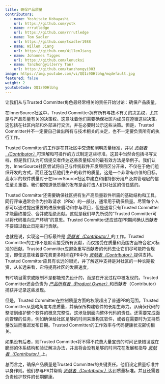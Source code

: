 ```yaml
---
title: 确保产品质量
contributors:
  - name: Yoshitake Kobayashi
    url: https://github.com/ystk
  - name: rrrutledge
    url: https://github.com/rrrutledge
  - name: Tom Sadler
    url: https://github.com/tsadler1988
  - name: Willem Jiang
    url: https://github.com/WillemJiang
  - name: Johannes Tigges
    url: https://github.com/lenucksi
  - name: Tanzhongyi(Jerry Tan)
    url: https://github.com/tanzhongyi003
image: https://img.youtube.com/vi/QQ1z9DHlbhg/mqdefault.jpg
featured: false
weight: 2
youtubeCode: QQ1z9DHlbhg
---
```

<div class="paragraph">
<p>让我们从与Trusted Committer角色最经常相关的责任开始讨论：确保产品质量。</p>
</div>
<div class="paragraph">
<p>在InnerSource社区中，Trusted Committer拥有所有与技术有关的决策权，尤其是与产品质量有关的决策权。这意味着他们需要确保社区内成员在遵循这些决策。这包括在社区内部和外部进行交流，并在必要时公示这些决策。但是，Trusted Committer并不一定要自己做出所有与技术相关的决定，也不一定要负责所有的执行工作。</p>
</div>
<div class="paragraph">
<p>Trusted Committer的工作是在其社区中交流和阐明质量标准，并以 <a href="https://innersourcecommons.org/zh/learn/learning-path/contributor"><em>贡献者（Contributor）</em></a>可理解和可操作的方式制定这些标准。这其中当然会包括书写文档，但是我们认为可信提交者传达这些质量标准的最有效方法是举例子。我们认为，InnerSource社区尝试将自己与传统软件开发项目区分开来，不仅在于他们组织开发的方式，而且还包括他们生产的软件的质量，这是一个非常有价值的目标。高水平的软件质量对于在InnerSource社区中建立和维持部分用户及其管理层的信任至关重要。我们都知道低质量的发布是会打击人们对社区的信任感的。</p>
</div>
<div class="paragraph">
<p>Trusted Committer还需要确保社区拥有生产高质量软件所需的基础结构和工具。同行评审通常会作为拉取请求（PRs）的一部分，通常用于确保质量。尽管每个人都可以通过提出重要的进展来启动和参与项目，但是通常只有Trusted Committer才能最终接受、合并或拒绝贡献。这就是我们早先所说的“Trusted Committer可以将代码推向生产环境”的意思。Trusted Committer还应该在PR期间确认贡献者不要超过截止日期进行贡献。</p>
</div>
<div class="paragraph">
<p>也就是说，实现这一目标最终是 <a href="https://innersourcecommons.org/zh/learn/learning-path/contributor"><em>贡献者（Contributor）</em></a>的工作。Trusted Committer的工作不是默认接受所有贡献，而仅接受在质量和范围方面符合定义标准的贡献。Trusted Committer应避免重写贡献者的代码去让它们尽可能符合规定，即使这意味着要花费更多时间在PR中为 <a href="https://innersourcecommons.org/zh/learn/learning-path/contributor"><em>贡献者（Contributor）</em></a>提供支持。Trusted Committer应具有长远的眼光，并了解这种支持是对社区的一种长期投资，从长远来看，它将提高社区的发展速度。</p>
</div>
<div class="paragraph">
<p>有时项目需求或限制不是都能预先设计的，而是在开发过程中被发现的。Trusted Committer还会负责为 <a href="https://innersourcecommons.org/zh/learn/learning-path/product-owner"><em>产品所有者（Product Owner）</em></a>和贡献者（Contributor）捕获并记录这些发现。</p>
</div>
<div class="paragraph">
<p>但是，Trusted Committer在控制质量方面的权限超出了普通PR的范围。Trusted Committer从战略角度考虑质量，并确保所构建软件的长期生命力。从确保代码的整洁到维护整个软件的概念完整性，这涉及到面向整体代码的责任。还需要完成面向管理的任务，例如确保给社区足够的时间来重构其软件，或者在需要时为支持质量改进而推迟发布日期。Trusted Committer的工作效率与代码健康状况密切相关。</p>
</div>
<div class="paragraph">
<p>如果没有后者，则Trusted Committer将不得不花费大量宝贵的时间记录错误或在脆弱的体系结构和验证解决办法，并且将会没有足够的时间花在发展和指导 <a href="https://innersourcecommons.org/zh/learn/learning-path/contributor"><em>贡献者（Contributor）</em></a>上。</p>
</div>
<div class="paragraph">
<p>总而言之，确保产品质量是Trusted Committer的关键责任。他们设定质量标准并以身作则。他们参与PR并帮助 <a href="https://innersourcecommons.org/zh/learn/learning-path/contributor"><em>贡献者（Contributor）</em></a>达到质量标准。并且还需要负责维护软件的长期健康。</p>
</div>
<!--- This file autogenerated from https://github.com/InnerSourceCommons/InnerSourceLearningPath/blob/master/scripts -->